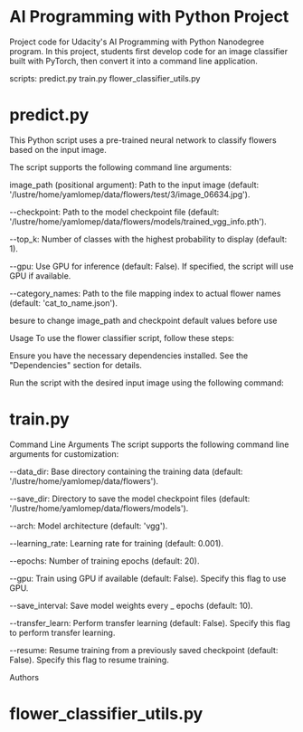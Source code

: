 # AI Programming with Python Project

Project code for Udacity's AI Programming with Python Nanodegree program. In this project, students first develop code for an image classifier built with PyTorch, then convert it into a command line application.

scripts:
predict.py
train.py
flower_classifier_utils.py

# predict.py
This Python script uses a pre-trained neural network to classify flowers based on the input image.

The script supports the following command line arguments:

image_path (positional argument): Path to the input image (default: '/lustre/home/yamlomep/data/flowers/test/3/image_06634.jpg').

--checkpoint: Path to the model checkpoint file (default: '/lustre/home/yamlomep/data/flowers/models/trained_vgg_info.pth').

--top_k: Number of classes with the highest probability to display (default: 1).

--gpu: Use GPU for inference (default: False). If specified, the script will use GPU if available.

--category_names: Path to the file mapping index to actual flower names (default: 'cat_to_name.json').

besure to change image_path and checkpoint default values before use



Usage
To use the flower classifier script, follow these steps:

Ensure you have the necessary dependencies installed. See the "Dependencies" section for details.

Run the script with the desired input image using the following command:



# train.py
Command Line Arguments
The script supports the following command line arguments for customization:

--data_dir: Base directory containing the training data (default: '/lustre/home/yamlomep/data/flowers').

--save_dir: Directory to save the model checkpoint files (default: '/lustre/home/yamlomep/data/flowers/models').

--arch: Model architecture (default: 'vgg').

--learning_rate: Learning rate for training (default: 0.001).

--epochs: Number of training epochs (default: 20).

--gpu: Train using GPU if available (default: False). Specify this flag to use GPU.

--save_interval: Save model weights every _ epochs (default: 10).

--transfer_learn: Perform transfer learning (default: False). Specify this flag to perform transfer learning.

--resume: Resume training from a previously saved checkpoint (default: False). Specify this flag to resume training.

Authors

# flower_classifier_utils.py
 